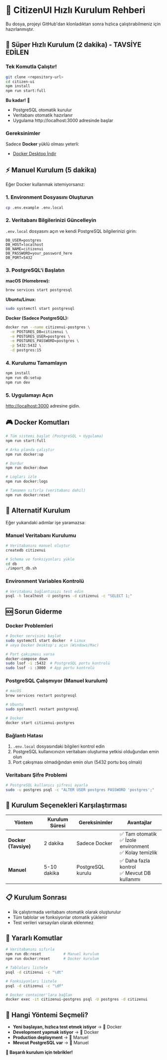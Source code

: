 # 🚀 CitizenUI Hızlı Kurulum Rehberi

Bu dosya, projeyi GitHub'dan klonladıktan sonra hızlıca çalıştırabilmeniz için hazırlanmıştır.

## 🐳 Süper Hızlı Kurulum (2 dakika) - TAVSİYE EDİLEN

### Tek Komutla Çalıştır!

```bash
git clone <repository-url>
cd citizen-ui
npm install
npm run start:full
```

**Bu kadar!** 🎉

- PostgreSQL otomatik kurulur
- Veritabanı otomatik hazırlanır  
- Uygulama http://localhost:3000 adresinde başlar

### Gereksinimler

Sadece **Docker** yüklü olması yeterli:
- [Docker Desktop İndir](https://www.docker.com/products/docker-desktop/)

## ⚡ Manuel Kurulum (5 dakika)

Eğer Docker kullanmak istemiyorsanız:

### 1. Environment Dosyasını Oluşturun

```bash
cp .env.example .env.local
```

### 2. Veritabanı Bilgilerinizi Güncelleyin

`.env.local` dosyasını açın ve kendi PostgreSQL bilgilerinizi girin:

```env
DB_USER=postgres
DB_HOST=localhost
DB_NAME=citizenui
DB_PASSWORD=your_password_here
DB_PORT=5432
```

### 3. PostgreSQL'i Başlatın

**macOS (Homebrew):**
```bash
brew services start postgresql
```

**Ubuntu/Linux:**
```bash
sudo systemctl start postgresql
```

**Docker (Sadece PostgreSQL):**
```bash
docker run --name citizenui-postgres \
  -e POSTGRES_DB=citizenui \
  -e POSTGRES_USER=postgres \
  -e POSTGRES_PASSWORD=postgres \
  -p 5432:5432 \
  -d postgres:15
```

### 4. Kurulumu Tamamlayın

```bash
npm install
npm run db:setup
npm run dev
```

### 5. Uygulamayı Açın

[http://localhost:3000](http://localhost:3000) adresine gidin.

## 🎮 Docker Komutları

```bash
# Tüm sistemi başlat (PostgreSQL + Uygulama)
npm run start:full

# Arka planda çalıştır
npm run docker:up

# Durdur
npm run docker:down

# Logları izle
npm run docker:logs

# Tamamen sıfırla (veritabanı dahil)
npm run docker:reset
```

## 🔧 Alternatif Kurulum

Eğer yukarıdaki adımlar işe yaramazsa:

### Manuel Veritabanı Kurulumu

```bash
# Veritabanını manuel oluştur
createdb citizenui

# Schema ve fonksiyonları yükle
cd db
./import_db.sh
```

### Environment Variables Kontrolü

```bash
# Veritabanı bağlantınızı test edin
psql -h localhost -U postgres -d citizenui -c "SELECT 1;"
```

## 🆘 Sorun Giderme

### Docker Problemleri

```bash
# Docker servisini başlat
sudo systemctl start docker  # Linux
# veya Docker Desktop'ı açın (Windows/Mac)

# Port çakışması varsa
docker-compose down
sudo lsof -i :5432  # PostgreSQL portu kontrolü
sudo lsof -i :3000  # App portu kontrolü
```

### PostgreSQL Çalışmıyor (Manuel kurulum)

```bash
# macOS
brew services restart postgresql

# Ubuntu
sudo systemctl restart postgresql

# Docker
docker start citizenui-postgres
```

### Bağlantı Hatası

1. `.env.local` dosyasındaki bilgileri kontrol edin
2. PostgreSQL kullanıcınızın veritabanı oluşturma yetkisi olduğundan emin olun
3. Port çakışması olmadığından emin olun (5432 portu boş olmalı)

### Veritabanı Şifre Problemi

```bash
# PostgreSQL kullanıcı şifresi ayarla
sudo -u postgres psql -c "ALTER USER postgres PASSWORD 'postgres';"
```

## 📝 Kurulum Seçenekleri Karşılaştırması

| Yöntem | Kurulum Süresi | Gereksinimler | Avantajlar |
|--------|----------------|---------------|------------|
| **Docker (Tavsiye)** | 2 dakika | Sadece Docker | ✅ Tam otomatik<br/>✅ İzole environment<br/>✅ Kolay temizlik |
| **Manuel** | 5-10 dakika | PostgreSQL kurulu | ✅ Daha fazla kontrol<br/>✅ Mevcut DB kullanımı |

## 📋 Kurulum Sonrası

- İlk çalıştırmada veritabanı otomatik olarak oluşturulur
- Tüm tablolar ve fonksiyonlar otomatik yüklenir
- Test verileri varsayılan olarak eklenmez

## 🔗 Yararlı Komutlar

```bash
# Veritabanını sıfırla
npm run db:reset          # Manuel kurulum
npm run docker:reset      # Docker kurulum

# Tabloları listele
psql -d citizenui -c "\dt"

# Fonksiyonları listele
psql -d citizenui -c "\df"

# Docker container'lara bağlan
docker exec -it citizenui-postgres psql -U postgres -d citizenui
```

## 🎯 Hangi Yöntemi Seçmeli?

- **Yeni başlayan, hızlıca test etmek istiyor** → 🐳 Docker
- **Development yapmak istiyor** → 🐳 Docker  
- **Production deployment** → 🔧 Manuel
- **Mevcut PostgreSQL var** → 🔧 Manuel

**🎉 Başarılı kurulum için tebrikler!** 